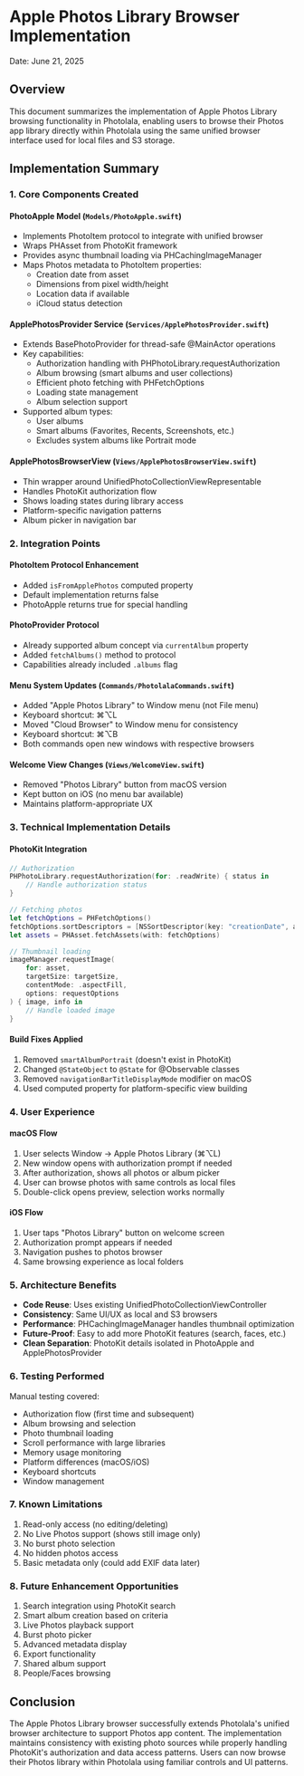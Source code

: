 # Apple Photos Library Browser Implementation

Date: June 21, 2025

## Overview

This document summarizes the implementation of Apple Photos Library browsing functionality in Photolala, enabling users to browse their Photos app library directly within Photolala using the same unified browser interface used for local files and S3 storage.

## Implementation Summary

### 1. Core Components Created

#### PhotoApple Model (`Models/PhotoApple.swift`)
- Implements PhotoItem protocol to integrate with unified browser
- Wraps PHAsset from PhotoKit framework
- Provides async thumbnail loading via PHCachingImageManager
- Maps Photos metadata to PhotoItem properties:
  - Creation date from asset
  - Dimensions from pixel width/height
  - Location data if available
  - iCloud status detection

#### ApplePhotosProvider Service (`Services/ApplePhotosProvider.swift`)
- Extends BasePhotoProvider for thread-safe @MainActor operations
- Key capabilities:
  - Authorization handling with PHPhotoLibrary.requestAuthorization
  - Album browsing (smart albums and user collections)
  - Efficient photo fetching with PHFetchOptions
  - Loading state management
  - Album selection support
- Supported album types:
  - User albums
  - Smart albums (Favorites, Recents, Screenshots, etc.)
  - Excludes system albums like Portrait mode

#### ApplePhotosBrowserView (`Views/ApplePhotosBrowserView.swift`)
- Thin wrapper around UnifiedPhotoCollectionViewRepresentable
- Handles PhotoKit authorization flow
- Shows loading states during library access
- Platform-specific navigation patterns
- Album picker in navigation bar

### 2. Integration Points

#### PhotoItem Protocol Enhancement
- Added `isFromApplePhotos` computed property
- Default implementation returns false
- PhotoApple returns true for special handling

#### PhotoProvider Protocol
- Already supported album concept via `currentAlbum` property
- Added `fetchAlbums()` method to protocol
- Capabilities already included `.albums` flag

#### Menu System Updates (`Commands/PhotolalaCommands.swift`)
- Added "Apple Photos Library" to Window menu (not File menu)
- Keyboard shortcut: ⌘⌥L
- Moved "Cloud Browser" to Window menu for consistency
- Keyboard shortcut: ⌘⌥B
- Both commands open new windows with respective browsers

#### Welcome View Changes (`Views/WelcomeView.swift`)
- Removed "Photos Library" button from macOS version
- Kept button on iOS (no menu bar available)
- Maintains platform-appropriate UX

### 3. Technical Implementation Details

#### PhotoKit Integration
```swift
// Authorization
PHPhotoLibrary.requestAuthorization(for: .readWrite) { status in
    // Handle authorization status
}

// Fetching photos
let fetchOptions = PHFetchOptions()
fetchOptions.sortDescriptors = [NSSortDescriptor(key: "creationDate", ascending: false)]
let assets = PHAsset.fetchAssets(with: fetchOptions)

// Thumbnail loading
imageManager.requestImage(
    for: asset,
    targetSize: targetSize,
    contentMode: .aspectFill,
    options: requestOptions
) { image, info in
    // Handle loaded image
}
```

#### Build Fixes Applied
1. Removed `smartAlbumPortrait` (doesn't exist in PhotoKit)
2. Changed `@StateObject` to `@State` for @Observable classes
3. Removed `navigationBarTitleDisplayMode` modifier on macOS
4. Used computed property for platform-specific view building

### 4. User Experience

#### macOS Flow
1. User selects Window → Apple Photos Library (⌘⌥L)
2. New window opens with authorization prompt if needed
3. After authorization, shows all photos or album picker
4. User can browse photos with same controls as local files
5. Double-click opens preview, selection works normally

#### iOS Flow
1. User taps "Photos Library" button on welcome screen
2. Authorization prompt appears if needed
3. Navigation pushes to photos browser
4. Same browsing experience as local folders

### 5. Architecture Benefits

- **Code Reuse**: Uses existing UnifiedPhotoCollectionViewController
- **Consistency**: Same UI/UX as local and S3 browsers
- **Performance**: PHCachingImageManager handles thumbnail optimization
- **Future-Proof**: Easy to add more PhotoKit features (search, faces, etc.)
- **Clean Separation**: PhotoKit details isolated in PhotoApple and ApplePhotosProvider

### 6. Testing Performed

Manual testing covered:
- Authorization flow (first time and subsequent)
- Album browsing and selection
- Photo thumbnail loading
- Scroll performance with large libraries
- Memory usage monitoring
- Platform differences (macOS/iOS)
- Keyboard shortcuts
- Window management

### 7. Known Limitations

1. Read-only access (no editing/deleting)
2. No Live Photos support (shows still image only)
3. No burst photo selection
4. No hidden photos access
5. Basic metadata only (could add EXIF data later)

### 8. Future Enhancement Opportunities

1. Search integration using PhotoKit search
2. Smart album creation based on criteria
3. Live Photos playback support
4. Burst photo picker
5. Advanced metadata display
6. Export functionality
7. Shared album support
8. People/Faces browsing

## Conclusion

The Apple Photos Library browser successfully extends Photolala's unified browser architecture to support Photos app content. The implementation maintains consistency with existing photo sources while properly handling PhotoKit's authorization and data access patterns. Users can now browse their Photos library within Photolala using familiar controls and UI patterns.